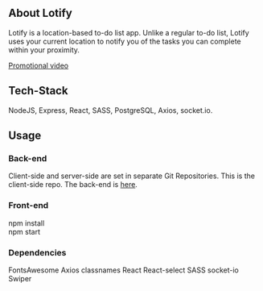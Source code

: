 ## About Lotify

Lotify is a location-based to-do list app. Unlike a regular to-do list, Lotify uses your current location to notify you of the tasks you can complete within your proximity.

[Promotional video](https://www.youtube.com/watch?v=leUDTyZsRFk&t=3s&ab_channel=LuanaTeixeira)

## Tech-Stack

NodeJS, Express, React, SASS, PostgreSQL, Axios, socket.io.

## Usage

### Back-end
Client-side and server-side are set in separate Git Repositories. This is the client-side repo. The back-end is [here](https://github.com/luanateixeira148/lotify-api).

### Front-end

npm install\
npm start

### Dependencies

FontsAwesome
Axios
classnames
React
React-select
SASS
socket-io
Swiper